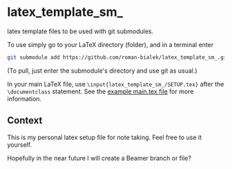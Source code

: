 # latex_template_sm_
latex template files to be used with git submodules.

To use simply go to your LaTeX directory (folder), and in a terminal enter
```sh
git submodule add https://github.com/roman-bialek/latex_template_sm_.git
```
(To pull, just enter the submodule's directory and use git as usual.)

In your main LaTeX file, use `\input{latex_template_sm_/SETUP.tex}` after the `\documentclass` statement. See the [example main.tex file](./example/main.tex) for more information.



## Context
This is my personal latex setup file for note taking. Feel free to use it yourself.

Hopefully in the near future I will create a Beamer branch or file?
